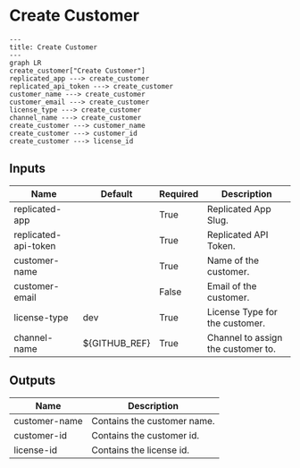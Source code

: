 # Create Customer

```mermaid
---
title: Create Customer
---
graph LR
create_customer["Create Customer"]
replicated_app ---> create_customer
replicated_api_token ---> create_customer
customer_name ---> create_customer
customer_email ---> create_customer
license_type ---> create_customer
channel_name ---> create_customer
create_customer ---> customer_name
create_customer ---> customer_id
create_customer ---> license_id
```
## Inputs
| Name | Default | Required | Description |
| --- | --- | --- | --- |
| replicated-app |  | True | Replicated App Slug. |
| replicated-api-token |  | True | Replicated API Token. |
| customer-name |  | True | Name of the customer. |
| customer-email |  | False | Email of the customer. |
| license-type | dev | True | License Type for the customer. |
| channel-name | ${GITHUB_REF} | True | Channel to assign the customer to. |

## Outputs
| Name | Description |
| --- | --- |
| customer-name | Contains the customer name. |
| customer-id | Contains the customer id. |
| license-id | Contains the license id. |